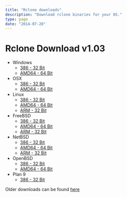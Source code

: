 ```yaml
---
title: "Rclone downloads"
description: "Download rclone binaries for your OS."
type: page
date: "2014-07-20"
---
```


Rclone Download v1.03
=====================

  * Windows
    * [386 - 32 Bit](http://downloads.rclone.org/rclone-v1.03-windows-386.zip)
    * [AMD64 - 64 Bit](http://downloads.rclone.org/rclone-v1.03-windows-amd64.zip)
  * OSX
    * [386 - 32 Bit](http://downloads.rclone.org/rclone-v1.03-osx-386.zip)
    * [AMD64 - 64 Bit](http://downloads.rclone.org/rclone-v1.03-osx-amd64.zip)
  * Linux
    * [386 - 32 Bit](http://downloads.rclone.org/rclone-v1.03-linux-386.zip)
    * [AMD64 - 64 Bit](http://downloads.rclone.org/rclone-v1.03-linux-amd64.zip)
    * [ARM - 32 Bit](http://downloads.rclone.org/rclone-v1.03-linux-arm.zip)
  * FreeBSD
    * [386 - 32 Bit](http://downloads.rclone.org/rclone-v1.03-freebsd-386.zip)
    * [AMD64 - 64 Bit](http://downloads.rclone.org/rclone-v1.03-freebsd-amd64.zip)
    * [ARM - 32 Bit](http://downloads.rclone.org/rclone-v1.03-freebsd-arm.zip)
  * NetBSD
    * [386 - 32 Bit](http://downloads.rclone.org/rclone-v1.03-netbsd-386.zip)
    * [AMD64 - 64 Bit](http://downloads.rclone.org/rclone-v1.03-netbsd-amd64.zip)
    * [ARM - 32 Bit](http://downloads.rclone.org/rclone-v1.03-netbsd-arm.zip)
  * OpenBSD
    * [386 - 32 Bit](http://downloads.rclone.org/rclone-v1.03-openbsd-386.zip)
    * [AMD64 - 64 Bit](http://downloads.rclone.org/rclone-v1.03-openbsd-amd64.zip)
  * Plan 9
    * [386 - 32 Bit](http://downloads.rclone.org/rclone-v1.03-plan9-386.zip)

Older downloads can be found [here](http://downloads.rclone.org/)
